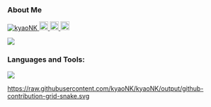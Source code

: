 ### About Me

<p align="left">
  <a href="https://github.com/kyaoNK/kyaoNK/">
    <img src="https://komarev.com/ghpvc/?username=kyaoNK" alt="kyaoNK" />
  </a>
  <a href="https://github.com/kyaoNK">
    <img height="20" src="https://img.shields.io/github/followers/kyaoNK?label=follow&logo=github&style=flat" />
  </a>
  <a href="http://qiita.com/kyaon">
    <img height="20" src="https://qiita-badge.apiapi.app/s/kyaon/posts.svg" />
  </a>
  <//qiita.com/kyaon">
    <img height="20" src="https://qiita-badge.apiapi.app/s/kyaon/contributions.svg" />
  </a>
</p>

![](https://github-readme-stats.vercel.app/api/top-langs?username=yukimura-manase)

<h3 align="left">Languages and Tools:</h3>

![](https://skillicons.dev/icons?i=docker,html,css,ts,py,pytorch,discord,bots,latex,md,notion,vscode,ps,pr)

https://raw.githubusercontent.com/kyaoNK/kyaoNK/output/github-contribution-grid-snake.svg
